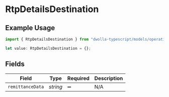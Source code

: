 # RtpDetailsDestination

## Example Usage

```typescript
import { RtpDetailsDestination } from "dwolla-typescript/models/operations";

let value: RtpDetailsDestination = {};
```

## Fields

| Field              | Type               | Required           | Description        |
| ------------------ | ------------------ | ------------------ | ------------------ |
| `remittanceData`   | *string*           | :heavy_minus_sign: | N/A                |